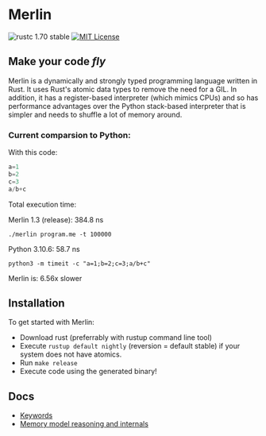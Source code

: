 # Merlin

![rustc 1.70 stable](https://img.shields.io/badge/rustc-1.70.0-brightgreen)
[![MIT License](https://img.shields.io/badge/License-MIT-informational)](LICENSE)

<h2><strong>Make your code <i>fly</i></strong></h2>

Merlin is a dynamically and strongly typed programming language written in Rust. It uses Rust's atomic data types to remove the need for a GIL.
In addition, it has a register-based interpreter (which mimics CPUs) and so has performance advantages over the Python stack-based interpreter that is simpler and needs to shuffle a lot of memory around.

### Current comparsion to Python:

With this code:
```Python
a=1
b=2
c=3
a/b+c
```
Total execution time:

Merlin 1.3 (release): 384.8 ns

`./merlin program.me -t 100000`

Python 3.10.6: 58.7 ns 

`python3 -m timeit -c "a=1;b=2;c=3;a/b+c"`

Merlin is: 6.56x slower

## Installation
To get started with Merlin:
- Download rust (preferrably with rustup command line tool)
- Execute `rustup default nightly` (reversion = default stable) if your system does not have atomics.
- Run `make release`
- Execute code using the generated binary!

## Docs
- [Keywords](docs/keywords.md)
- [Memory model reasoning and internals](docs/memory_model.md)